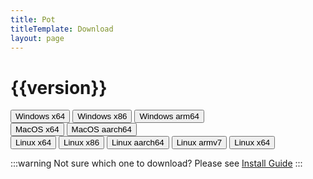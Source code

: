 ```yaml
---
title: Pot
titleTemplate: Download
layout: page
---
```


<script setup>
import { ref,computed } from 'vue'
import axios from 'axios'

const version = '3.0.4'

const download = (arch,ext)=>{
    if(ext === 'exe'){
        open(`https://github.com/pot-app/pot-desktop/releases/download/${version}/pot_${version}_${arch}-setup.exe`)
    }else if(ext === 'dmg'){
        open(`https://github.com/pot-app/pot-desktop/releases/download/${version}/pot_${version}_${arch}.dmg`)
    }else{
        open(`https://github.com/pot-app/pot-desktop/releases/download/${version}/pot_${version}_${arch}.${ext}`)
    }
}
</script>

<h1 :class="$style.version">{{version}}</h1>

<div :class="$style.wrap">
    <div :class="$style.download">
        <div :class="$style.platform">
            <button :class="$style.button" @click="download('x64','exe')">
                Windows x64
                <Badge type="warning" text=".exe" />
            </button>
            <button :class="$style.button" @click="download('x86','exe')">
                Windows x86
                <Badge type="warning" text=".exe" />
            </button>
            <button :class="$style.button" @click="download('arm64','exe')">
                Windows arm64
                <Badge type="warning" text=".exe" />
            </button>
        </div>
        <div :class="$style.platform">
            <button :class="$style.button" @click="download('x64','dmg')">
                MacOS x64
                <Badge type="warning" text=".dmg" />
            </button>
            <button :class="$style.button" @click="download('aarch64','dmg')">
                MacOS aarch64
                <Badge type="warning" text=".dmg" />
            </button>
        </div>
        <div :class="$style.platform">
            <button :class="$style.button" @click="download('amd64','deb')">
                Linux x64
                <Badge type="warning" text=".deb" />
            </button>
            <button :class="$style.button" @click="download('i386','deb')">
                Linux x86
                <Badge type="warning" text=".deb" />
            </button>
            <button :class="$style.button" @click="download('arm64','deb')">
                Linux aarch64
                <Badge type="warning" text=".deb" />
            </button>
            <button :class="$style.button" @click="download('armhf','deb')">
                Linux armv7
                <Badge type="warning" text=".deb" />
            </button>
            <button :class="$style.button" @click="download('amd64','AppImage')">
                Linux x64
                <Badge type="warning" text=".AppImage" />
            </button>
        </div>
    </div>
</div>

<div :class="$style.warn">
    
:::warning Not sure which one to download?
Please see [Install Guide](/en/docs/install)
:::

</div>

<style module>

.warn {
    width: 80%;
    margin: 0 auto;
    text-align: center;
}

.version {
    text-align: center;
    font-weight: bold;
    font-size: 40px;
    margin: 50px 0;
    color: #ffc131;
}

.info {
width: 60%;
margin: 50px auto;
padding: 10px;
font-weight: bold;
font-size: 20px;
background-color: #ffc13140;
border-radius: 4px;
}

.wrap {
display: flex;
width: 100%;
justify-content: center;
}

.download {
display: grid;
grid-template-columns: repeat(auto-fit, minmax(250px, 1fr));
grid-column-gap: 20px;
width: 80%;
}

.platform {
display: flex;
flex-direction: column;
justify-content: space-around;
}

.button {
min-width: 250px;
width: 100%;
height: 50px;
padding: 10px;
margin-bottom: 20px;
font-weight: bold;
font-size: 20px;
background-color: #288ae2;
border-radius: 6px;
}
</style>
